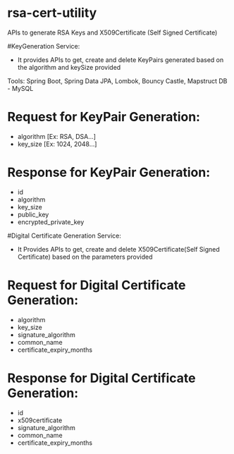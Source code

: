 # rsa-cert-utility
APIs to generate RSA Keys and X509Certificate (Self Signed Certificate)

#KeyGeneration Service: 
* It provides APIs to get, create and delete KeyPairs generated based on the algorithm and keySize provided

Tools: Spring Boot, Spring Data JPA, Lombok, Bouncy Castle, Mapstruct
DB - MySQL

Request for KeyPair Generation:
=====

* algorithm [Ex: RSA, DSA...]
* key_size [Ex: 1024, 2048...]


Response for KeyPair Generation:
=====
* id
* algorithm 
* key_size
* public_key
* encrypted_private_key

#Digital Certificate Generation Service:
* It Provides APIs to get, create and delete X509Certificate(Self Signed Certificate) based on the parameters provided

Request for Digital Certificate Generation:
==========
* algorithm
* key_size
* signature_algorithm
* common_name
* certificate_expiry_months


Response for Digital Certificate Generation:
==========
* id
* x509certificate
* signature_algorithm
* common_name
* certificate_expiry_months
